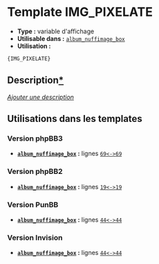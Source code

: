 # Template IMG_PIXELATE
* __Type :__ variable d'affichage
* __Utilisable dans :__ [`album_nuffimage_box`](../tpl/album_nuffimage_box.md#readme)
* __Utilisation :__

```html
{IMG_PIXELATE}
```

## Description[*](https://fa-tvars.appspot.com/var/IMG_PIXELATE)
[*Ajouter une description*](https://fa-tvars.appspot.com/var/IMG_PIXELATE)

## Utilisations dans les templates

### Version phpBB3
* __[`album_nuffimage_box`](../tpl/album_nuffimage_box.md#readme) :__ lignes [`69`](../src/prosilver/album_nuffimage_box.tpl#L69)[`<->`](../src/prosilver/album_nuffimage_box.tpl#L69-L69)[`69`](../src/prosilver/album_nuffimage_box.tpl#L69)

### Version phpBB2
* __[`album_nuffimage_box`](../tpl/album_nuffimage_box.md#readme) :__ lignes [`19`](../src/subsilver/album_nuffimage_box.tpl#L19)[`<->`](../src/subsilver/album_nuffimage_box.tpl#L19-L19)[`19`](../src/subsilver/album_nuffimage_box.tpl#L19)

### Version PunBB
* __[`album_nuffimage_box`](../tpl/album_nuffimage_box.md#readme) :__ lignes [`44`](../src/punbb/album_nuffimage_box.tpl#L44)[`<->`](../src/punbb/album_nuffimage_box.tpl#L44-L44)[`44`](../src/punbb/album_nuffimage_box.tpl#L44)

### Version Invision
* __[`album_nuffimage_box`](../tpl/album_nuffimage_box.md#readme) :__ lignes [`44`](../src/invision/album_nuffimage_box.tpl#L44)[`<->`](../src/invision/album_nuffimage_box.tpl#L44-L44)[`44`](../src/invision/album_nuffimage_box.tpl#L44)

